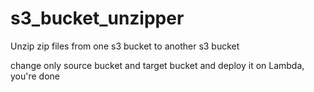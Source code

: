 # s3_bucket_unzipper
Unzip zip files from one s3 bucket to another s3 bucket

change only source bucket and target bucket and deploy it on Lambda, you're done
